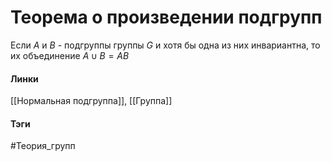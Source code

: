 # Теорема о произведении подгрупп
Если $A$ и $B$ - подгруппы группы $G$ и хотя бы одна из них инвариантна, то их объединение $A\cup B=AB$

#### Линки 
[[Нормальная подгруппа]],
[[Группа]]
#### Тэги 
 #Теория_групп